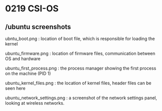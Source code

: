 # 0219 CSI-OS  
  
## /ubuntu screenshots

ubntu_boot.png
: location of boot file, which is responsible for loading the kernel


ubuntu_firmware.png
: location of firmware files, communication between OS and hardware

ubuntu_first_process.png
: the process manager showing the first process on the machine (PID 1)

ubuntu_kernel_files.png
: the location of kernel files, header files can be seen here

ubuntu_network_settings.png
: a screenshot of the network settings panel, looking at wireless networks.

